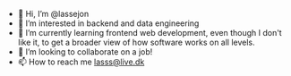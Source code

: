 - 👋 Hi, I’m @lassejon
- 👀 I’m interested in backend and data engineering
- 🌱 I’m currently learning frontend web development, even though I don't like it, to get a broader view of how software works on all levels.
- 💞️ I’m looking to collaborate on a job!
- 📫 How to reach me lasss@live.dk

<!---
lassejon/lassejon is a ✨ special ✨ repository because its `README.md` (this file) appears on your GitHub profile.
You can click the Preview link to take a look at your changes.
--->
